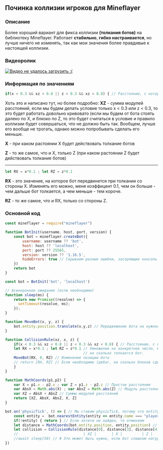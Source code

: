 ## Починка коллизии игроков для Mineflayer

### Описание

Более хороший вариант для фикса коллизии **(толкания ботов)** на библиотеку Mineflayer. 
Работает **стабильно**, **гибко настраивается**, но лучше ничего не изменять, так как мои значения более правдивые к настоящей коллизии.

### Видеоролик
[![Видео не удалось загрузить :(](https://i.ytimg.com/vi/su7cRxITYMI/hqdefault.jpg?sqp=-oaymwE9CPYBEIoBSFryq4qpAy8IARUAAAAAGAElAADIQj0AgKJDeAHwAQH4Af4JgALQBYoCDAgAEAEYLiBlKBgwDw==&rs=AOn4CLDUj-vspsRO6V6eB0-yNe53prsv4g)](https://www.youtube.com/watch?v=su7cRxITYMI&t=15s)

### Информация по значениям

```js
if(x < 0.3 && xz < 0.8 || z < 0.3 && xz < 0.8) { // Расстояние, с которого действует коллизия
```
Хоть это и написано тут, но более подробно:
**XZ** - сумма модулей расстояний, если мы будем делать условие только x < 0.3 или z < 0.3, то это будет работать довольно кривовато (если мы будем от бота стоять далеко по X, и близко по Z, то это будет считаться в условие и правило коллизии будет совершаться, что не должно быть так.
Вообщем, лучше его вообще не трогать, однако можно попробывать сделать его меньше.

**X** - при каком растоянии X будет действовать толкание ботов

**Z** - то же самое, что и X, только Z (при каком растоянии Z будет действовать толкание ботов)

____

```js
let RX = x*0.1 ; let RZ = z*0.1
```
**RX** - это значение, на которое бот передвинется при толкании со стороны X. Изменять его можно, меня коэффицент 0.1, чем он больше - чем дальше бот толкается, а чем меньше - тем короче.

**RZ** - то же самое, что и RX, только со стороны Z.

### Основной код
```js
const mineflayer = require("mineflayer")

function BotInit(username, host, port, version) {
    const bot = mineflayer.createBot({
        username: username ?? 'bot',
        host: host ?? 'localhost',
        port: port ?? 25565,
        version: version ?? '1.16.5',  
        hideErrors: true // Скрываем разные ошибки, засоряющие консоль (если необходимо)
    })
    return bot
}

const bot = BotInit('bot', 'localhost')

// Асинхронное ожидание (если необходимо)
function sleep(ms) {
    return new Promise((resolve) => {
      setTimeout(resolve, ms);
    });
}

function MoveBot(x, y, z) {
    bot.entity.position.translate(x,y,z) // Передвижение бота на нужное количество блоков
}

function CollisionRule(xz, x, z) {
    if(x < 0.3 && xz < 0.8 || z < 0.3 && xz < 0.8) { // Расстояние, с которого действует коллизия
    let RX = x*0.1 ; let RZ = z*0.1 // Умножение на конкретное число, меняет модификатор,
                                    // на сколько толкается бот.
    MoveBot(RX, 0, RZ) // Изменение позиции бота
    // return [RX, RZ] // Если необходимо (дебаг, на сколько блоков сдвигается бот)
    }
}

function MathCoords(p1,p2) {
    var X = p1.x - p2.x ; var Z = p1.z - p2.z // Простое расстояние
    var AbsX = Math.abs(X) ; var AbsZ = Math.abs(Z) // Модуль расстояние
    var XZ = AbsX + AbsZ // Суммы модулей расстояний
    return [XZ, AbsX, AbsZ, X, Z]
}

bot.on('physicTick', () => { // Мы ставим physicTick, потому что entityMoved сильно нагружает бота, когда рядом много игроков
    const entity =  bot.nearestEntity(entity => entity.name === "player") // Ищем ближайшего игрока к боту
    if(!entity) { return } // Если энтити не найден, то отменяем
    let distance = MathCoords(bot.entity.position, entity.position) // Считаем расстояние между ботом и другим игроком
    let collision = CollisionRule(distance[0], distance[3], distance[4]) // Вызываем правило коллизии, которое и двигает бота
    //                              | XZ |       | X |         | Z |
    //await sleep(50) // # Это может быть нужно, если бот слишком нагружен = реже проверять на толкание. 
})
```
